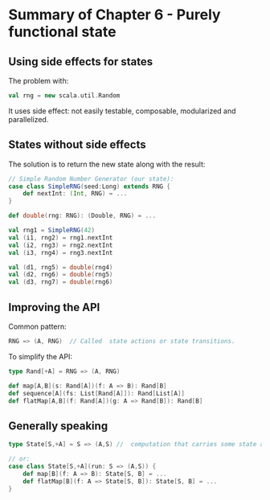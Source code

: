
# Summary of Chapter 6 - Purely functional state

## Using side effects for states
The problem with: 

```Scala
val rng = new scala.util.Random
```

It uses side effect: not easily testable, composable, modularized and parallelized.

## States without side effects

The solution is to return the new state along with the result:
```Scala
// Simple Random Number Generator (our state):
case class SimpleRNG(seed:Long) extends RNG {
	def nextInt: (Int, RNG) = ...
}

def double(rng: RNG): (Double, RNG) = ...

val rng1 = SimpleRNG(42)
val (i1, rng2) = rng1.nextInt
val (i2, rng3) = rng2.nextInt
val (i3, rng4) = rng3.nextInt

val (d1, rng5) = double(rng4)
val (d2, rng6) = double(rng5)
val (d3, rng7) = double(rng6)
```

## Improving the API
Common pattern:
```Scala
RNG => (A, RNG)  // Called  state actions or state transitions.
```

To simplify the API:
```Scala
type Rand[+A] = RNG => (A, RNG)

def map[A,B](s: Rand[A])(f: A => B): Rand[B]
def sequence[A](fs: List[Rand[A]]): Rand[List[A]]
def flatMap[A,B](f: Rand[A])(g: A => Rand[B]): Rand[B]
```

## Generally speaking
```Scala
type State[S,+A] = S => (A,S) //  computation that carries some state along, or state action, state transition. 

// or:
case class State[S,+A](run: S => (A,S)) {
	def map[B](f: A => B): State[S, B] = ...
	def flatMap[B](f: A => State[S, B]): State[S, B] = ...
}

```
